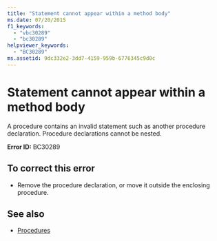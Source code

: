```yaml
---
title: "Statement cannot appear within a method body"
ms.date: 07/20/2015
f1_keywords: 
  - "vbc30289"
  - "bc30289"
helpviewer_keywords: 
  - "BC30289"
ms.assetid: 9dc332e2-3dd7-4159-959b-6776345c9d0c
---
```

# Statement cannot appear within a method body
A procedure contains an invalid statement such as another procedure declaration. Procedure declarations cannot be nested.  
  
 **Error ID:** BC30289  
  
## To correct this error  
  
- Remove the procedure declaration, or move it outside the enclosing procedure.  
  
## See also

- [Procedures](../programming-guide/language-features/procedures/index.md)
